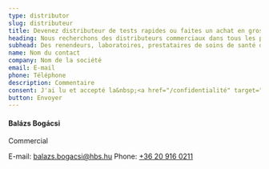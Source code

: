 ```yaml
---
type: distributor
slug: distributeur
title: Devenez distributeur de tests rapides ou faites un achat en gros
heading: Nous recherchons des distributeurs commerciaux dans tous les pays européens
subhead: Des renendeurs, laboratoires, prestataires de soins de santé qui doivent acheter de grandes quantités de tests sont les bienvenus.
name: Nom du contact
company: Nom de la société
email: E-mail
phone: Téléphone
description: Commentaire
consent: J'ai lu et accepté la&nbsp;<a href="/confidentialité" target="_blank">politique de confidentialité</a>.
button: Envoyer
---
```

#### Balázs Bogácsi

Commercial

E-mail: [balazs.bogacsi@hbs.hu](mailto:balazs.bogacsi@hbs.hu)
Phone: [+36 20 916 0211](tel:+36209160211)